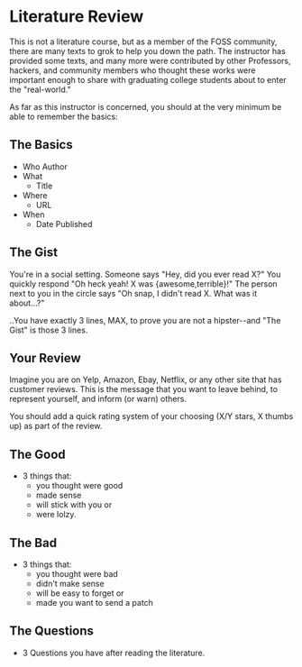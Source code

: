 # Literature Review

This is not a literature course, but as a member of the FOSS community, there
are many texts to grok to help you down the path. The instructor has provided
some texts, and many more were contributed by other Professors, hackers, and
community members who thought these works were important enough to share with
graduating college students about to enter the "real-world." 

As far as this instructor is concerned, you should at the very minimum be able
to remember the basics:


## The Basics

  * Who
        Author
  * What
    * Title
  * Where
    * URL
  * When
    * Date Published

## The Gist

You're in a social setting. Someone says "Hey, did you ever read X?"
You quickly respond "Oh heck yeah! X was {awesome,terrible}!" The
person next to you in the circle says "Oh snap, I didn't read X. What
was it about...?" 

..You have exactly 3 lines, MAX, to prove you are not a hipster--and
"The Gist" is those 3 lines.

## Your Review

Imagine you are on Yelp, Amazon, Ebay, Netflix, or any other site
that has customer reviews.  This is the message that you want to
leave behind, to represent yourself, and inform (or warn) others.

You should add a quick rating system of your choosing (X/Y stars, X
thumbs up) as part of the review.

## The Good

  * 3 things that: 
    * you thought were good
    * made sense
    * will stick with you or 
    * were lolzy.

## The Bad

  * 3 things that: 
    * you thought were bad
    * didn't make sense
    * will be easy to forget or 
    * made you want to send a patch

## The Questions

  * 3 Questions you have after reading the literature.

